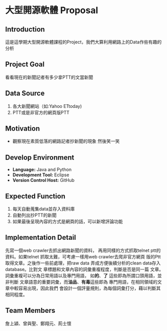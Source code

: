 大型開源軟體 Proposal
=====================

Introduction
------------
這是這學期大型開源軟體課程的Project，我們大算利用網路上的Data作些有趣的分析

Project Goal
------------
看看現在的新聞記者有多少拿PTT的文當新聞

Data Source
-----------
1. 各大新聞網站（如:Yahoo ETtoday)
2. PTT或是非官方的網頁版PTT

Motivation
----------
*  觀察現在素質低落的網路記者抄新聞的現象 然後笑一笑

Develop Environment
-------------------
* **Language:**  Java and Python
* **Development Tool:**  Eclipse 
* **Version Control Host:**  GitHub

Expected Function
-----------------
1. 每天自動蒐集data並存入資料庫
2. 自動列出抄PTT的新聞 
3. 如果最後呈現內容的方式是網頁的話，可以新增評論功能

Implementation Detail
---------------------
  先寫一個web crawler去抓出網路新聞的資料，
  再用同樣的方式抓取telnet ptt的資料。如果telnet
  抓取太難，可考慮一樣用web crawler去爬非官方網頁
  版的Ptt 取得文章。之後作一些前處理，把raw data 
  弄成方便後續分析的clean data存入database。比對文
  章標題和文章內容的詞彙重複程度，判斷是否是同一篇
  文章。詞彙重複可以分為日常用語以及專門用語，
  如**的**、**了** 這些即為所謂口頭用語，並非判斷
  文章語意的重要詞彙，而**油品**、**有毒**這些即為
  專門用語，在相同領域的文章中較容易出現，因此我們
  會設計一個評量規則，為每個詞彙打分，藉以判斷其
  相同程度。

Team Members
------------
詹上潁、曾與聖、鄭翔元、荊士懷

